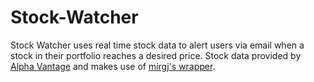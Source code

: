 # Stock-Watcher

Stock Watcher uses real time stock data to alert users via email when a stock in their portfolio reaches a desired price. Stock data provided by [Alpha Vantage](www.alphavantage.co) and makes use of [mirgj's wrapper](https://github.com/mirgj/alphavantage-wrapper#readme).
